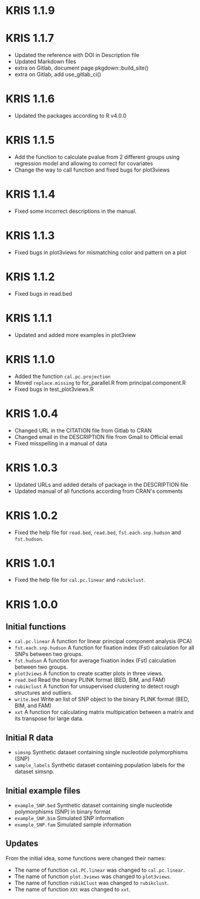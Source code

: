 # KRIS 1.1.9


# KRIS 1.1.7

* Updated the reference with DOI in Description file
* Updated Markdown files
* extra on Gitlab,  document page pkgdown::build_site()
* extra on Gitlab, add use_gitlab_ci()

# KRIS 1.1.6

* Updated the packages according to R v4.0.0

# KRIS 1.1.5

* Add the function to calculate pvalue from 2 different groups using regression model and allowing to correct for covariates
* Change the way to call function and fixed bugs for plot3views

# KRIS 1.1.4

* Fixed some incorrect descriptions in the manual.

# KRIS 1.1.3

* Fixed bugs in plot3views for mismatching color and pattern on a plot

# KRIS 1.1.2

* Fixed bugs in read.bed

# KRIS 1.1.1

* Updated and added more examples in plot3view

# KRIS 1.1.0

* Added the function ```cal.pc.projection``` 
* Moved ```replace.missing``` to for_parallel.R from principal.component.R
* Fixed bugs in test_plot3views.R

# KRIS 1.0.4
* Changed URL in the CITATION file from Gitlab to CRAN
* Changed email in the DESCRIPTION file from Gmail to Official email
* Fixed misspelling in a manual of data

# KRIS 1.0.3

* Updated URLs and added details of package in the DESCRIPTION file
* Updated manual of all functions according from CRAN's comments

# KRIS 1.0.2

* Fixed the help file for ```read.bed```, ```read.bed```, ```fst.each.snp.hudson``` and  ```fst.hudson```.

# KRIS 1.0.1

* Fixed the help file for ```cal.pc.linear``` and  ```rubikclust```.

# KRIS 1.0.0

## Initial functions

* ```cal.pc.linear``` A function for linear principal component analysis (PCA)
* ```fst.each.snp.hudson``` A function for fixation index (Fst) calculation for 
all SNPs between two groups.
* ```fst.hudson``` A function for average fixation index (Fst) calculation 
between two groups.
* ```plot3views``` A function to create scatter plots in three views.
* ```read.bed``` Read the binary PLINK format (BED, BIM, and FAM)
* ```rubikclust``` A function for unsupervised clustering to detect rough 
structures and outliers.
* ```write.bed``` Write an list of SNP object to the binary PLINK format (BED, 
BIM, and FAM)
* ```xxt``` A function for calculating matrix multipication between a matrix and 
its transpose for large data.

## Initial R data 

* ```simsnp``` Synthetic dataset containing single nucleotide polymorphisms 
(SNP)
* ```sample_labels``` Synthetic dataset containing population labels for the 
dataset simsnp.

## Initial example files

* ```example_SNP.bed``` Synthetic dataset containing single nucleotide polymorphisms 
(SNP) in binary format
* ```example_SNP.bim``` Simulated SNP information
* ```example_SNP.fam``` Simulated sample information

## Updates

From the initial idea, some functions were changed their names:

* The name of function ```cal.PC.linear``` was changed to ```cal.pc.linear```.
* The name of function ```plot.3views``` was changed to ```plot3views```.
* The name of function ```rubikClust``` was changed to ```rubikclust```.
* The name of function ```XXt``` was changed to ```xxt```.
